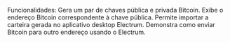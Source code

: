Funcionalidades:
Gera um par de chaves pública e privada Bitcoin.
Exibe o endereço Bitcoin correspondente à chave pública.
Permite importar a carteira gerada no aplicativo desktop Electrum.
Demonstra como enviar Bitcoin para outro endereço usando o Electrum.
